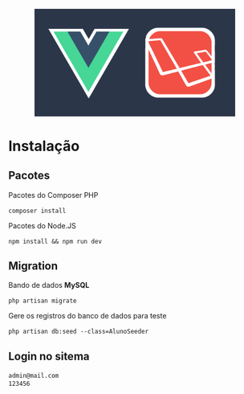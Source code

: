 <p align="center"><img src="https://github.com/dumondmd/morenwm/blob/master/vue_laravel_crud.png" width="400"></p>

# Instalação

## Pacotes

Pacotes do Composer PHP

```
composer install
```

Pacotes do Node.JS

```
npm install && npm run dev
```

## Migration

Bando de dados **MySQL**

```
php artisan migrate
```

Gere os registros do banco de dados para teste

```
php artisan db:seed --class=AlunoSeeder
```

## Login no sitema

```
admin@mail.com
123456
```
